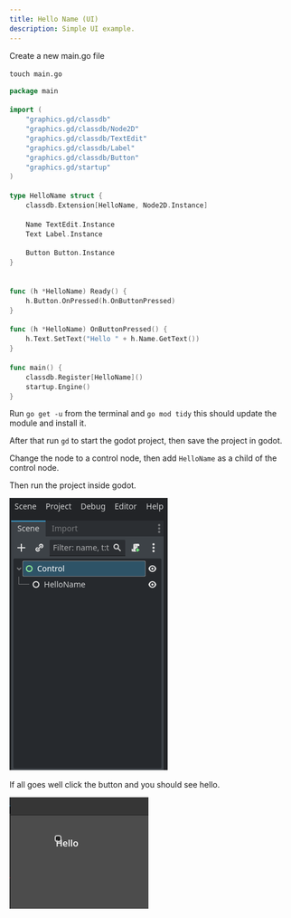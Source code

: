 ```yaml
---
title: Hello Name (UI)
description: Simple UI example.
---
```


Create a new main.go file

`touch main.go`


```go
package main

import (
	"graphics.gd/classdb"
	"graphics.gd/classdb/Node2D"
	"graphics.gd/classdb/TextEdit"
	"graphics.gd/classdb/Label"
	"graphics.gd/classdb/Button"
	"graphics.gd/startup"
)

type HelloName struct {
	classdb.Extension[HelloName, Node2D.Instance]

	Name TextEdit.Instance
	Text Label.Instance

	Button Button.Instance
}


func (h *HelloName) Ready() {
	h.Button.OnPressed(h.OnButtonPressed)
}

func (h *HelloName) OnButtonPressed() {
	h.Text.SetText("Hello " + h.Name.GetText())
}

func main() {
	classdb.Register[HelloName]()
	startup.Engine()
}
```

Run `go get -u` from the terminal and `go mod tidy`
this should update the module and install it.


After that run `gd` to start the godot project, then save the project in godot.

Change the node to a control node, then add `HelloName` as a child of the control node.

Then run the project inside godot.

![Node Tree](../../../../assets/tutorials/name/HelloName.png)


If all goes well click the button and you should see hello.


![Running Hello](../../../../assets/tutorials/name/runninghello.png)

